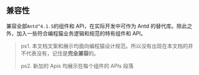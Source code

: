 ## 兼容性

兼容全部`Antd^4.1.5`的组件和 API，在实际开发中可作为 Antd 的替代库。除此之外，加入一些符合编程猫业务逻辑和规范的特有组件和 API。

> ps1. 本文档文案和展示均面向编程猫设计规范。所以没有出现在本文档的并不代表没有，记住是**完全兼容**的。
>
> ps2. 新加的 Apis 均展示在每个组件的 APIs 段落
